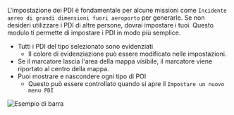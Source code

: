 L'impostazione dei PDI è fondamentale per alcune missioni come
 `Incidente aereo di grandi dimensioni fuori aeroporto` per generarle.
Se non desideri utilizzare i PDI di altre persone, dovrai impostare i tuoi.
Questo modulo ti permette di impostare i PDI in modo più semplice.

* Tutti i PDI del tipo selezionato sono evidenziati
    * Il colore di evidenziazione può essere modificato nelle impostazioni.
* Se il marcatore lascia l'area della mappa visibile, il marcatore viene riportato al centro della mappa.
* Puoi mostrare e nascondere ogni tipo di POI
    * Questo può essere controllato quando si apre il `Impostare un nuovo menu PDI`

![Esempio di barra](./POI.png)
